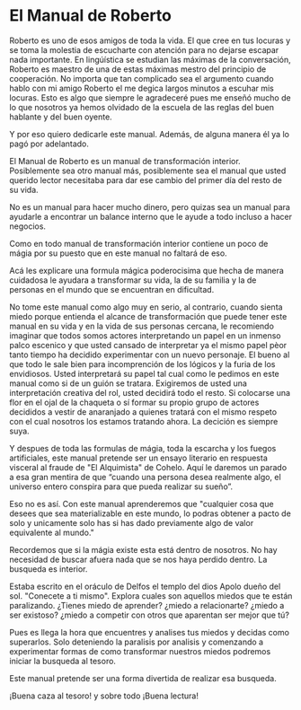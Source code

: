 # El Manual de Roberto

Roberto es uno de esos amigos de toda la vida. El que cree en tus locuras y se toma la molestia de escucharte con atención para no dejarse escapar nada importante. En lingúística se estudian las máximas de la conversación, Roberto es maestro de una de estas máximas mestro del principio de cooperación. No importa que tan complicado sea el argumento cuando hablo con mi amigo Roberto el me degica largos minutos a escuhar mis locuras. Esto es algo que siempre le agradeceré pues me enseñó mucho de lo que nosotros ya hemos olvidado de la escuela de las reglas del buen hablante y del buen oyente.

Y por eso quiero dedicarle este manual. Además, de alguna manera él ya lo pagó por adelantado.

El Manual de Roberto es un manual de transformación interior. Posiblemente sea otro manual más, posiblemente sea el manual que usted querido lector necesitaba para dar ese cambio del primer día del resto de su vida.

No es un manual para hacer mucho dinero, pero quizas sea un manual para ayudarle a encontrar un balance interno que le ayude a todo incluso a hacer negocios. 

Como en todo manual de transformación interior contiene un poco de mágia por su puesto que en este manual no faltará de eso.

Acá les explicare una formula mágica poderocisima que hecha de manera cuidadosa le ayudara a transformar su vida, la de su familia y la de personas en el mundo que se encuentran en dificultad.

No tome este manual como algo muy en serio, al contrario, cuando sienta miedo porque entienda el alcance de transformación que puede tener este manual en su vida y en la vida de sus personas cercana, le recomiendo imaginar que todos somos actores interpretando un papel en un inmenso palco escenico y que usted cansado de interpretar ya el mismo papel pèor tanto tiempo ha decidido experimentar con un nuevo personaje. El bueno al que todo le sale bien para incomprención de los lógicos y la furia de los envidiosos. Usted interpretará su papel tal cual como le pedimos en este manual como si de un guión se tratara. Exigiremos de usted una interpretación creativa del rol, usted decidirá todo el resto. Si colocarse una flor en el ojal de la chaqueta o sí formar su propio grupo de actores decididos a vestir de anaranjado a quienes tratará con el mismo respeto con el cual nosotros los estamos tratando ahora. La decición es siempre suya. 

Y despues de toda las formulas de mágia, toda la escarcha y los fuegos artificiales, este manual pretende ser un ensayo literario en respuesta visceral al fraude de "El Alquimista" de Cohelo. Aquí le daremos un parado a esa gran mentira de que “cuando una persona desea realmente algo, el universo entero conspira para que pueda realizar su sueño”. 

Eso no es así. Con este manual aprenderemos que "cualquier cosa que desees que sea materializable en este mundo, lo podras obtener a pacto de solo y unicamente solo has si has dado previamente algo de valor equivalente al mundo."  

Recordemos que si la mágia existe esta está dentro de nosotros. No hay necesidad de buscar afuera nada que se nos haya perdido dentro. La busqueda es interior.

Estaba escrito en el oráculo de Delfos el templo del dios Apolo dueño del sol. "Conecete a ti mismo". Explora cuales son aquellos miedos que te están paralizando. ¿Tienes miedo de aprender? ¿miedo a relacionarte? ¿miedo a ser existoso? ¿miedo a competir con otros que aparentan ser mejor que tú?

Pues es llega la hora que encuentres y analises tus miedos y decidas como superarlos. Solo deteniendo la paralisis por analisis y comenzando a experimentar formas de como transformar nuestros miedos podremos iniciar la busqueda al tesoro.

Este manual pretende ser una forma divertida de realizar esa busqueda. 

¡Buena caza al tesoro! y sobre todo ¡Buena lectura!